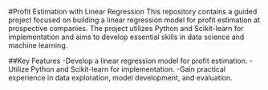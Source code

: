 #Profit Estimation with Linear Regression
This repository contains a guided project focused on building a linear regression model for profit estimation at prospective companies. The project utilizes Python and Scikit-learn for implementation and aims to develop essential skills in data science and machine learning.

##Key Features
    -Develop a linear regression model for profit estimation.
    -Utilize Python and Scikit-learn for implementation.
    -Gain practical experience in data exploration, model development, and evaluation.